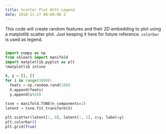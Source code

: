 ```yaml
---
title: Scatter Plot With Legend
date: 2018-11-27 00:00:00 Z
---
```


This code will create random features and their 2D embedding to plot using a matplotlib scatter plot. Just keeping it here for future reference. `colorbar` is used as legend.

```python

import numpy as np
from sklearn import manifold
import matplotlib.pyplot as plt
%matplotlib inline

X, y = [], []
for i in range(1000):
  feats = np.random.rand(100)
  X.append(feats)
  y.append(i%10)
  
tsne = manifold.TSNE(n_components=2)
latent = tsne.fit_transform(X)

plt.scatter(latent[:, 0], latent[:, 1], c=y, label=y)
plt.colorbar()
plt.grid(True)

```
